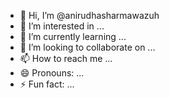 - 👋 Hi, I’m @anirudhasharmawazuh
- 👀 I’m interested in ...
- 🌱 I’m currently learning ...
- 💞️ I’m looking to collaborate on ...
- 📫 How to reach me ...
- 😄 Pronouns: ...
- ⚡ Fun fact: ...

<!---
anirudhasharmawazuh/anirudhasharmawazuh is a ✨ special ✨ repository because its `README.md` (this file) appears on your GitHub profile.
You can click the Preview link to take a look at your changes.
--->
